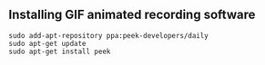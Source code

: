 ## Installing GIF animated recording software

```
sudo add-apt-repository ppa:peek-developers/daily
sudo apt-get update
sudo apt-get install peek
```
